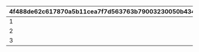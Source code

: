 |4f488de62c617870a5b11cea7f7d563763b79003230050b4349976cc24cfb022|5ab0f5c2e6ed252844b2db6785d8106a100d4335b4551f7c05a9f2dd2633f30f|239427cc62f2176f192ee9eddf3fe144a967e5f4cfebd19f1cb8d524f2dc913d|
| --- | --- | --- |
|1|500|2|
|2|1000|3|
|3|2000|3|